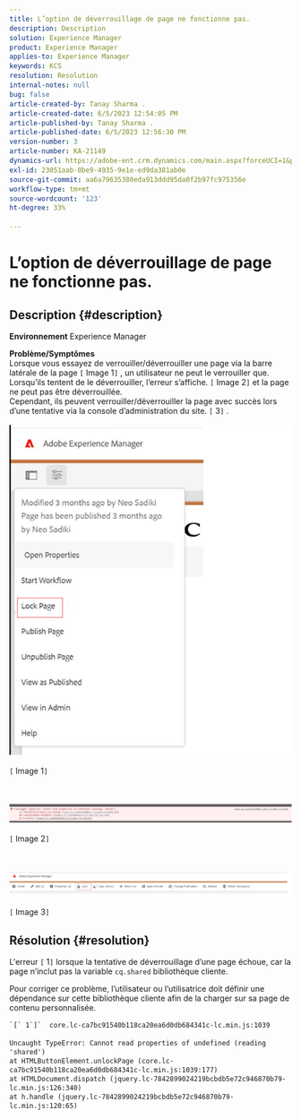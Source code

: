 ```yaml
---
title: L’option de déverrouillage de page ne fonctionne pas.
description: Description
solution: Experience Manager
product: Experience Manager
applies-to: Experience Manager
keywords: KCS
resolution: Resolution
internal-notes: null
bug: false
article-created-by: Tanay Sharma .
article-created-date: 6/5/2023 12:54:05 PM
article-published-by: Tanay Sharma .
article-published-date: 6/5/2023 12:56:30 PM
version-number: 3
article-number: KA-21149
dynamics-url: https://adobe-ent.crm.dynamics.com/main.aspx?forceUCI=1&pagetype=entityrecord&etn=knowledgearticle&id=cf70090a-a003-ee11-8f6e-6045bd0065b6
exl-id: 23051aab-0be9-4935-9e1e-ed9da381ab0e
source-git-commit: aa6a79635380eda913ddd95da0f2b97fc975356e
workflow-type: tm+mt
source-wordcount: '123'
ht-degree: 33%

---
```


# L’option de déverrouillage de page ne fonctionne pas.

## Description {#description}

<b>Environnement</b>
Experience Manager


<b>Problème/Symptômes</b><br>Lorsque vous essayez de verrouiller/déverrouiller une page via la barre latérale de la page `[` Image 1`]` , un utilisateur ne peut le verrouiller que. Lorsqu’ils tentent de le déverrouiller, l’erreur s’affiche. `[` Image 2`]` et la page ne peut pas être déverrouillée. <br>Cependant, ils peuvent verrouiller/déverrouiller la page avec succès lors d’une tentative via la console d’administration du site. `[` 3`]` .<br><br>![](assets/___d770090a-a003-ee11-8f6e-6045bd0065b6___.png)<br><br>`[` Image 1`]` <br><br> <br><br>![](assets/___dd70090a-a003-ee11-8f6e-6045bd0065b6___.png)<br><br>`[` Image 2`]` <br><br> <br><br>![](assets/___df70090a-a003-ee11-8f6e-6045bd0065b6___.png)<br><br>`[` Image 3`]` <br>

## Résolution {#resolution}


L&#39;erreur `[` 1`]`  lorsque la tentative de déverrouillage d’une page échoue, car la page n’inclut pas la variable `cq.shared` bibliothèque cliente.

Pour corriger ce problème, l’utilisateur ou l’utilisatrice doit définir une dépendance sur cette bibliothèque cliente afin de la charger sur sa page de contenu personnalisée.




```
`[` 1`]`  core.lc-ca7bc91540b118ca20ea6d0db684341c-lc.min.js:1039

Uncaught TypeError: Cannot read properties of undefined (reading 'shared')
at HTMLButtonElement.unlockPage (core.lc-ca7bc91540b118ca20ea6d0db684341c-lc.min.js:1039:177)
at HTMLDocument.dispatch (jquery.lc-7842899024219bcbdb5e72c946870b79-lc.min.js:126:340)
at h.handle (jquery.lc-7842899024219bcbdb5e72c946870b79-lc.min.js:120:65)
```
